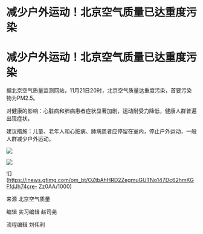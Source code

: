 # 减少户外运动！北京空气质量已达重度污染

# 减少户外运动！北京空气质量已达重度污染

据北京空气质量监测网站，11月21日20时，北京空气质量达重度污染，首要污染物为PM2.5。

对健康的影响：心脏病和肺病患者症状显著加剧，运动耐受力降低，健康人群普遍出现症状。

建议措施：儿童、老年人和心脏病、肺病患者应停留在室内，停止户外运动，一般人群减少户外运动。

![](https://inews.gtimg.com/om_bt/OJPDLvSSyz9UySwUTI1AUfaiqlr4u4l3X8ap9qwNs1Nh4AA/1000)

![](https://inews.gtimg.com/om_bt/OiNFbMWi13x6dEdoUwPD9CGFaSd6NpHsuljMtZbpBQuCkAA/1000)

![](https://inews.gtimg.com/om_bt/OZtbAhHRD2ZegmuGUTNo147Dc62hmKGFfdJh74cre-
Zz0AA/1000)

来源 北京空气质量

编辑 实习编辑 赵司尧

流程编辑 刘伟利

